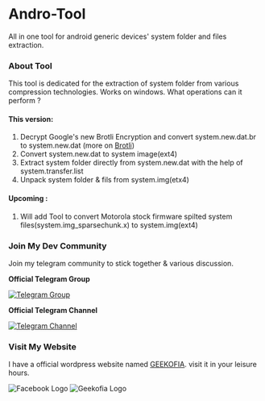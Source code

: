 # Andro-Tool
All in one tool for android generic devices' system folder and files extraction.

### About Tool
This tool is dedicated for the extraction of system folder from various compression technologies.
Works on windows.
What operations can it perform ?

#### This version:
1. Decrypt Google's new Brotli Encryption and convert system.new.dat.br to system.new.dat (more on [Brotli](https://en.wikipedia.org/wiki/Brotli))
2. Convert system.new.dat to system image(ext4)
3. Extract system folder directly from system.new.dat with the help of system.transfer.list
4. Unpack system folder & fils from system.img(etx4)

#### Upcoming :
1. Will add Tool to convert Motorola stock firmware spilted system files(system.img_sparsechunk.x) to system.img(ext4) 



### Join My Dev Community
Join my telegram community to stick together & various discussion.

**Official Telegram Group**

[![Telegram Group](http://icons.iconarchive.com/icons/froyoshark/enkel/128/Telegram-icon.png)](https://goo.gl/iEFPAh)

**Official Telegram Channel**

[![Telegram Channel](http://icons.iconarchive.com/icons/froyoshark/enkel/128/Telegram-icon.png)](https://goo.gl/YaTQMi)

### Visit My Website
I have a official wordpress website named [GEEKOFIA](https://geekofia.wordpress.com).
visit it in your leisure hours. 




![Facebook Logo](/images/fbpage.png) ![Geekofia Logo](/images/geekofialogo.png)
